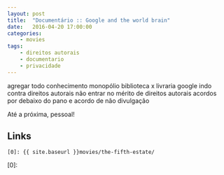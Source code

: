 ```yaml
---
layout: post
title:	"Documentário :: Google and the world brain"
date:	2016-04-20 17:00:00
categories:
    - movies
tags:
    - direitos autorais
    - documentario
    - privacidade
---
```


agregar todo conhecimento
	monopólio
	biblioteca x livraria
google indo contra direitos autorais
	não entrar no mérito de direitos autorais
acordos por debaixo do pano e acordo de não divulgação


Até a próxima, pessoal!

## Links

~~~
[0]: {{ site.baseurl }}movies/the-fifth-estate/
~~~

[0]: 
